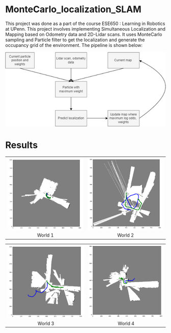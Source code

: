 # MonteCarlo_localization_SLAM

This project was done as a part of the course ESE650 : Learning  in Robotics at UPenn. This project involves implementing Simultaneous Localization and Mapping based on Odometry data and 2D-Lidar scans. It uses MonteCarlo sampling and Particle filter to get the localization and generate the occupancy grid of the environment. The pipeline is shown below:

<p float="center">
  <img src="./Results/PF_diag.jpg" alt="Algorithm" class="center">
</p>


# Results

<table>
  <tr>
      <td align = "center"> <img src="./Results/map1.PNG" /> </td>
      <td align = "center"> <img src="./Results/map2.PNG" /> </td>
  </tr>
  <tr>
      <td align = "center"> World 1 </td>
      <td align = "center"> World 2 </td>
  </tr>
</table>

<table>
  <tr>
      <td align = "center"> <img src="./Results/map3.PNG" /> </td>
      <td align = "center"> <img src="./Results/map4.PNG" /> </td>
  </tr>
  <tr>
      <td align = "center"> World 3 </td>
      <td align = "center"> World 4 </td>
  </tr>
</table>
